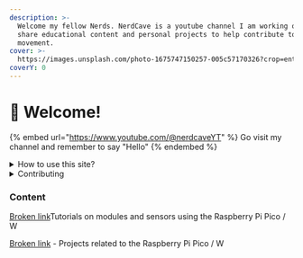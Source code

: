 ```yaml
---
description: >-
  Welcome my fellow Nerds. NerdCave is a youtube channel I am working on to
  share educational content and personal projects to help contribute to the DIY
  movement.
cover: >-
  https://images.unsplash.com/photo-1675747150257-005c57170326?crop=entropy&cs=tinysrgb&fm=jpg&ixid=MnwxOTcwMjR8MHwxfHJhbmRvbXx8fHx8fHx8fDE2NzY2MDMwODg&ixlib=rb-4.0.3&q=80
coverY: 0
---
```


# 👋 Welcome!



{% embed url="https://www.youtube.com/@nerdcaveYT" %}
Go visit my channel and remember to say "Hello"
{% endembed %}

<details>

<summary>How to use this site?</summary>

On the left you can find all the relevant sections.

</details>

<details>

<summary>Contributing</summary>

If you want to contribute changes, start a new change request and submit it for review. I will review it soon after.

</details>

### Content&#x20;

[Broken link](broken-reference "mention")Tutorials on modules and sensors using the Raspberry Pi Pico / W

[Broken link](broken-reference "mention") - Projects related to the Raspberry Pi Pico / W
